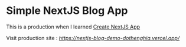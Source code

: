 # Simple NextJS Blog App

This is a production when I learned [Create NextJS App](https://nextjs.org/learn/basics/create-nextjs-app)

Visit production site : _https://nextjs-blog-demo-dothenghia.vercel.app/_